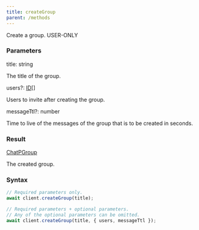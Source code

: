 ```yaml
---
title: createGroup
parent: /methods
---
```


Create a group.<span class="select-none"> <span class="inline-flex w-fit items-center"><span class="w-fit bg-dbt px-1.5 rounded-md select-none text-fgt text-[10px]">USER-ONLY</span></span> </span>

### Parameters 

<div class="flex flex-col gap-3"><div><div class="font-mono" id="p_title" data-anchor><span class="font-bold">title</span><span class="opacity-50">:</span> <span>string</span></div><div class="pl-3"><div class="no-margin">

The title of the group.

</div></div></div><div class="flex flex-col gap-3"><div><div class="flex gap-2"><div class="font-mono p" id="p_users" data-anchor><span class="font-bold">users</span><span class="opacity-50"><span title="Optional" class="cursor-help">?</span>:</span> <a href="/types/id"  >ID</a><span class="opacity-50">[]</span></div></div><div class="pl-3"><div class="no-margin">

Users to invite after creating the group.

</div></div></div><div><div class="flex gap-2"><div class="font-mono p" id="p_messageTtl" data-anchor><span class="font-bold">messageTtl</span><span class="opacity-50"><span title="Optional" class="cursor-help">?</span>:</span> <span>number</span></div></div><div class="pl-3"><div class="no-margin">

Time to live of the messages of the group that is to be created in seconds.

</div></div></div></div></div>

### Result 

<div class="font-mono"><a href="/types/chatpgroup"  >ChatPGroup</a></div><div class="pl-3"><div class="no-margin">

The created group.

</div></div>

### Syntax

```ts
// Required parameters only.
await client.createGroup(title);

// Required parameters + optional parameters.
// Any of the optional parameters can be omitted.
await client.createGroup(title, { users, messageTtl });
```



